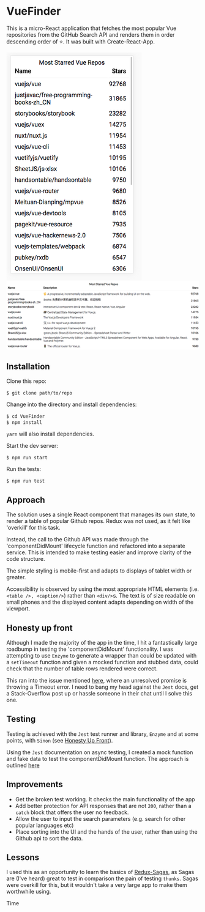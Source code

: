 # VueFinder

This is a micro-React application that fetches the most popular Vue repositories from the GitHub Search API and renders them in order descending order of ⭐️. It was built with Create-React-App.

![mobile screenshot](./screenshots/mobile-ss.png)
![tablet screenshot](./screenshots/tablet-ss.png)
## Installation

Clone this repo:
```
$ git clone path/to/repo
```
Change into the directory and install dependencies:
```
$ cd VueFinder
$ npm install
```
`yarn` will also install dependencies.

Start the dev server:
```
$ npm run start
```
Run the tests:
```
$ npm run test
```

## Approach
The solution uses a single React component that manages its own state, to render a table of popular Github repos. Redux was not used, as it felt like 'overkill' for this task.

Instead, the call to the Github API was made through the 'componentDidMount' lifecycle function and refactored into a separate service. This is intended to make testing easier and improve clarity of the code structure.

The simple styling is mobile-first and adapts to displays of tablet width or greater.

Accessibility is observed by using the most appropriate HTML elements (i.e. `<table />, <caption/>`) rather than `<div/>`s. The text is of size readable on small phones and the displayed content adapts depending on width of the viewport.

## <a name='honesty'></a>Honesty up front
Although I made the majority of the app in the time, I hit a fantastically large roadbump in testing the 'componentDidMount' functionality. I was attempting to use `Enzyme` to generate a wrapper than could be updated with a `setTimeout` function and given a mocked function and stubbed data, could check that the number of table rows rendered were correct.

This ran into the issue mentioned [here](https://facebook.github.io/jest/docs/en/troubleshooting.html#unresolved-promises), where an unresolved promise is throwing a Timeout error. I need to bang my head against the `Jest` docs, get a Stack-Overflow post up or hassle someone in their chat until I solve this one.

## Testing
Testing is achieved with the `Jest` test runner and library, `Enzyme` and at some points, with `Sinon` (see [Honesty Up Front](#honesty)).

Using the `Jest` documentation on async testing, I created a mock function and fake data to test the componentDidMount function. The approach is outlined [here](https://facebook.github.io/jest/docs/en/tutorial-async.html)

## Improvements
- Get the broken test working. It checks the main functionality of the app
- Add better protection for API responses that are not `200`, rather than a `catch` block that offers the user no feedback.
- Allow the user to input the search parameters (e.g. search for other popular languages etc)
- Place sorting into the UI and the hands of the user, rather than using the Github api to sort the data.

## Lessons
I used this as an opportunity to learn the basics of [Redux-Sagas](https://redux-saga.js.org/docs/introduction/BeginnerTutorial.html), as Sagas are (I've heard) great to test in comparison the pain of testing `thunks`. Sagas were overkill for this, but it wouldn't take a very large app to make them worthwhile using.

Time
